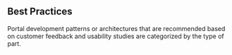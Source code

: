 
## Best Practices

Portal development patterns or architectures that are recommended based on customer feedback and usability studies are categorized by the type of part.


